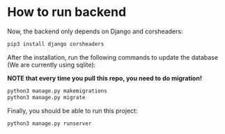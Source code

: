 # How to run backend

Now, the backend only depends on Django and corsheaders:

```bash
pip3 install django corsheaders
```

After the installation, run the following commands to update the database (We are currently using sqlite):

**NOTE that every time you pull this repo, you need to do migration!**

```bash
python3 manage.py makemigrations
python3 manage.py migrate
```

Finally, you should be able to run this project:

```
python3 manage.py runserver
```

